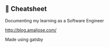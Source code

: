 ## 💫 Cheatsheet

Documenting my learning as a Software Engineer

http://blog.amaljose.com/

Made using gatsby

